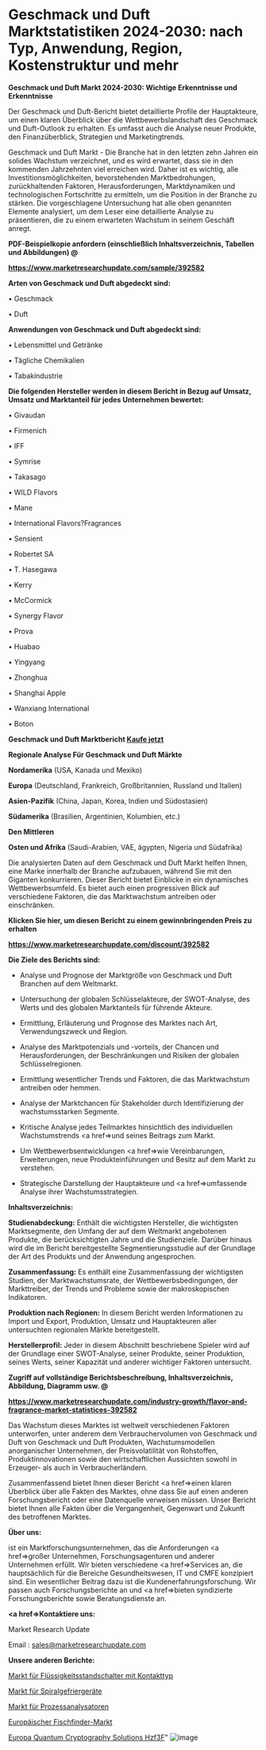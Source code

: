# Geschmack und Duft Marktstatistiken 2024-2030: nach Typ, Anwendung, Region, Kostenstruktur und mehr

<strong>Geschmack und Duft Markt 2024-2030: Wichtige Erkenntnisse und Erkenntnisse</strong>

Der Geschmack und Duft-Bericht bietet detaillierte Profile der Hauptakteure, um einen klaren Überblick über die Wettbewerbslandschaft des Geschmack und Duft-Outlook zu erhalten. Es umfasst auch die Analyse neuer Produkte, den Finanzüberblick, Strategien und Marketingtrends.

Geschmack und Duft Markt - Die Branche hat in den letzten zehn Jahren ein solides Wachstum verzeichnet, und es wird erwartet, dass sie in den kommenden Jahrzehnten viel erreichen wird. Daher ist es wichtig, alle Investitionsmöglichkeiten, bevorstehenden Marktbedrohungen, zurückhaltenden Faktoren, Herausforderungen, Marktdynamiken und technologischen Fortschritte zu ermitteln, um die Position in der Branche zu stärken. Die vorgeschlagene Untersuchung hat alle oben genannten Elemente analysiert, um dem Leser eine detaillierte Analyse zu präsentieren, die zu einem erwarteten Wachstum in seinem Geschäft anregt.



<strong><b>PDF-Beispielkopie anfordern (einschließlich Inhaltsverzeichnis, Tabellen und Abbildungen) @ </b></strong>

<strong><a href=https://www.marketresearchupdate.com/sample/392582>

<strong>https://www.marketresearchupdate.com/sample/392582</u></a></strong></strong>



<strong>Arten von Geschmack und Duft abgedeckt sind:</strong>

• Geschmack

• Duft



<strong>Anwendungen von Geschmack und Duft abgedeckt sind:</strong>

• Lebensmittel und Getränke

• Tägliche Chemikalien

• Tabakindustrie



<strong>Die folgenden Hersteller werden in diesem Bericht in Bezug auf Umsatz, Umsatz und Marktanteil für jedes Unternehmen bewertet:</strong>

• Givaudan

• Firmenich

• IFF

• Symrise

• Takasago

• WILD Flavors

• Mane

• International Flavors?Fragrances

• Sensient

• Robertet SA

• T. Hasegawa

• Kerry

• McCormick

• Synergy Flavor

• Prova

• Huabao

• Yingyang

• Zhonghua

• Shanghai Apple

• Wanxiang International

• Boton



<strong>Geschmack und Duft Marktbericht <a href=https://www.marketresearchupdate.com/buynow/392582>Kaufe jetzt</a></strong>



<strong>Regionale Analyse Für Geschmack und Duft Märkte</strong>



<strong>Nordamerika</strong> (USA, Kanada und Mexiko)



<strong>Europa</strong> (Deutschland, Frankreich, Großbritannien, Russland und Italien)



<strong>Asien-Pazifik</strong> (China, Japan, Korea, Indien und Südostasien)



<strong>Südamerika</strong> (Brasilien, Argentinien, Kolumbien, etc.)



<strong>Den Mittleren</strong> 

<strong>Osten und Afrika</strong> (Saudi-Arabien, VAE, ägypten, Nigeria und Südafrika)

Die analysierten Daten auf dem Geschmack und Duft Markt helfen Ihnen, eine Marke innerhalb der Branche aufzubauen, während Sie mit den Giganten konkurrieren. Dieser Bericht bietet Einblicke in ein dynamisches Wettbewerbsumfeld. Es bietet auch einen progressiven Blick auf verschiedene Faktoren, die das Marktwachstum antreiben oder einschränken.



<strong>Klicken Sie hier, um diesen Bericht zu einem gewinnbringenden Preis zu erhalten
</strong>

<strong><a href=https://www.marketresearchupdate.com/discount/392582>https://www.marketresearchupdate.com/discount/392582</b></u></strong></a>



<strong>Die Ziele des Berichts sind:</strong>

- Analyse und Prognose der Marktgröße von Geschmack und Duft Branchen auf dem Weltmarkt.

- Untersuchung der globalen Schlüsselakteure, der SWOT-Analyse, des Werts und des globalen Marktanteils für führende Akteure.

- Ermittlung, Erläuterung und Prognose des Marktes nach Art, Verwendungszweck und Region.

- Analyse des Marktpotenzials und -vorteils, der Chancen und Herausforderungen, der Beschränkungen und Risiken der globalen Schlüsselregionen.

- Ermittlung wesentlicher Trends und Faktoren, die das Marktwachstum antreiben oder hemmen.

- Analyse der Marktchancen für Stakeholder durch Identifizierung der wachstumsstarken Segmente.

- Kritische Analyse jedes Teilmarktes hinsichtlich des individuellen Wachstumstrends <a href=>und</a> seines Beitrags zum Markt.

- Um Wettbewerbsentwicklungen <a href=>wie</a> Vereinbarungen, Erweiterungen, neue Produkteinführungen und Besitz auf dem Markt zu verstehen.

- Strategische Darstellung der Hauptakteure und <a href=>umfas</a>sende Analyse ihrer Wachstumsstrategien.



<strong>Inhaltsverzeichnis:</strong>



<strong>Studienabdeckung:</strong> Enthält die wichtigsten Hersteller, die wichtigsten Marktsegmente, den Umfang der auf dem Weltmarkt angebotenen Produkte, die berücksichtigten Jahre und die Studienziele. Darüber hinaus wird die im Bericht bereitgestellte Segmentierungsstudie auf der Grundlage der Art des Produkts und der Anwendung angesprochen.



<strong>Zusammenfassung:</strong> Es enthält eine Zusammenfassung der wichtigsten Studien, der Marktwachstumsrate, der Wettbewerbsbedingungen, der Markttreiber, der Trends und Probleme sowie der makroskopischen Indikatoren.



<strong>Produktion nach Regionen:</strong> In diesem Bericht werden Informationen zu Import und Export, Produktion, Umsatz und Hauptakteuren aller untersuchten regionalen Märkte bereitgestellt.



<strong>Herstellerprofil:</strong> Jeder in diesem Abschnitt beschriebene Spieler wird auf der Grundlage einer SWOT-Analyse, seiner Produkte, seiner Produktion, seines Werts, seiner Kapazität und anderer wichtiger Faktoren untersucht.



<strong><b>Zugriff auf vollständige Berichtsbeschreibung, Inhaltsverzeichnis, Abbildung, Diagramm usw. @ </b></strong>

<strong><a href=https://www.marketresearchupdate.com/industry-growth/flavor-and-fragrance-market-statistices-392582>https://www.marketresearchupdate.com/industry-growth/flavor-and-fragrance-market-statistices-392582</a></strong>

Das Wachstum dieses Marktes ist weltweit verschiedenen Faktoren unterworfen, unter anderem dem Verbrauchervolumen von Geschmack und Duft von Geschmack und Duft Produkten, Wachstumsmodellen anorganischer Unternehmen, der Preisvolatilität von Rohstoffen, Produktinnovationen sowie den wirtschaftlichen Aussichten sowohl in Erzeuger- als auch in Verbraucherländern.

Zusammenfassend bietet Ihnen dieser Bericht <a href=>einen</a> klaren Überblick über alle Fakten des Marktes, ohne dass Sie auf einen anderen Forschungsbericht oder eine Datenquelle verweisen müssen. Unser Bericht bietet Ihnen alle Fakten über die Vergangenheit, Gegenwart und Zukunft des betroffenen Marktes.



<strong>Über uns:</strong>

 ist ein Marktforschungsunternehmen, das die Anforderungen <a href=>großer</a> Unternehmen, Forschungsagenturen und anderer Unternehmen erfüllt. Wir bieten verschiedene <a href=>Services</a> an, die hauptsächlich für die Bereiche Gesundheitswesen, IT und CMFE konzipiert sind. Ein wesentlicher Beitrag dazu ist die Kundenerfahrungsforschung. Wir passen auch Forschungsberichte an und <a href=>bieten</a> syndizierte Forschungsberichte sowie Beratungsdienste an.



<strong><a href=>Kontaktiere uns:</a></strong>

Market Research Update

Email : sales@marketresearchupdate.com



<strong>Unsere anderen Berichte:</strong>

<a href=https://www.linkedin.com/pulse/contact-type-liquid-level-switch-market-2023-trends-new>Markt für Flüssigkeitsstandschalter mit Kontakttyp</a>

<a href=https://www.linkedin.com/pulse/spiral-freezer-market-2023-analysis-growth-drivers-vendors>Markt für Spiralgefriergeräte</a>

<a href=https://www.linkedin.com/pulse/process-analyzer-market-research-report-reveals>Markt für Prozessanalysatoren</a>

<a href=https://www.linkedin.com/pulse/europe-fish-finder-device-market-size-share>Europäischer Fischfinder-Markt</a>

<a href=https://www.linkedin.com/pulse/europe-quantum-cryptography-solutions-hzf3f/>Europa Quantum Cryptography Solutions Hzf3F</a>"
![image](https://github.com/Gayatrikarjule/Market-Analysis-361/assets/97346546/1b8d0892-ce0f-44ca-bfdc-946a5e7e7ff8)
